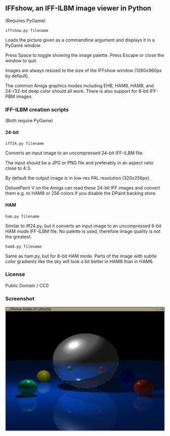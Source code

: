 ## IFFshow, an IFF-ILBM image viewer in Python

(Requires PyGame)

    iffshow.py filename

Loads the picture given as a commandline argument and displays it in a PyGame window.

Press Space to toggle showing the image palette. Press Escape or close the window to quit.

Images are always resized to the size of the IFFshow window (1280x960px by default).

The common Amiga graphics modes including EHB, HAM6, HAM8, and 24-/32-bit deep color should all work. There is also support for 8-bit IFF-PBM images.

### IFF-ILBM creation scripts

(Both require PyGame)

#### 24-bit

    iff24.py filename

Converts an input image to an uncompressed 24-bit IFF-ILBM file.

The input should be a JPG or PNG file and preferably in an aspect ratio close to 4:3.

By default the output image is in low-res PAL resolution (320x256px).

DeluxePaint V on the Amiga can read these 24-bit IFF images and convert them e.g. to HAM8 or 256 colors if you disable the DPaint backing store.

#### HAM

    ham.py filename

Similar to iff24.py, but it converts an input image to an uncompressed 6-bit HAM mode IFF-ILBM file. No palette is used, therefore image quality is not the greatest.

    ham8.py filename

Same as ham.py, but for 8-bit HAM mode. Parts of the image with subtle color gradients like the sky will look a bit better in HAM8 than in HAM6.

### License

Public Domain / CC0

### Screenshot

![screenshot](screenshot.png "IFFshow screenshot")
